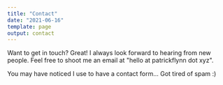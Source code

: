 ```yaml
---
title: "Contact"
date: "2021-06-16"
template: page
output: contact
---
```


Want to get in touch? Great! I always look forward to hearing from new people. Feel free to shoot me an email at "hello at patrickflynn dot xyz".

You may have noticed I use to have a contact form... Got tired of spam :)
